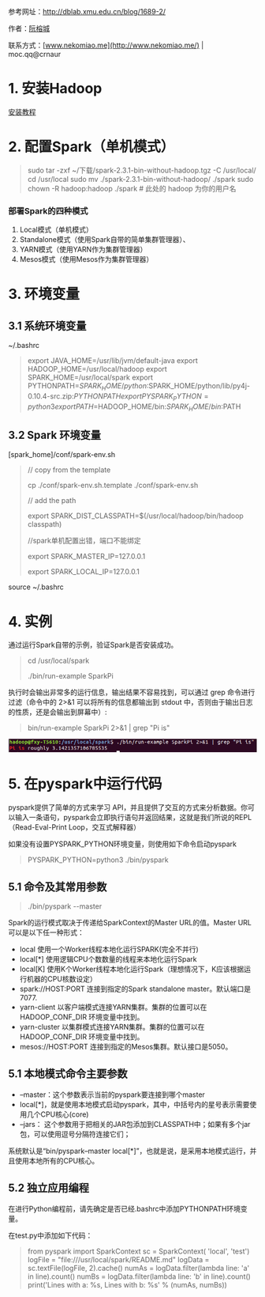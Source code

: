 参考网址：http://dblab.xmu.edu.cn/blog/1689-2/

作者：[阮榕城](http://dblab.xmu.edu.cn/blog/author/ruanrongcheng/)

联系方式：[www.nekomiao.me](http://www.nekomiao.me/) | moc.qq@crnaur

# 1. 安装Hadoop

[安装教程](Hadoop安装教程.md)

# 2. 配置Spark（单机模式）

> sudo tar -zxf ~/下载/spark-2.3.1-bin-without-hadoop.tgz -C /usr/local/
> cd /usr/local
> sudo mv ./spark-2.3.1-bin-without-hadoop/ ./spark
> sudo chown -R hadoop:hadoop ./spark          # 此处的 hadoop 为你的用户名

### 部署Spark的四种模式

1. Local模式（单机模式）
2. Standalone模式（使用Spark自带的简单集群管理器）、
3. YARN模式（使用YARN作为集群管理器）
4. Mesos模式（使用Mesos作为集群管理器）

# 3. 环境变量

## 3.1 系统环境变量

~/.bashrc

> export JAVA_HOME=/usr/lib/jvm/default-java
> export HADOOP_HOME=/usr/local/hadoop
> export SPARK_HOME=/usr/local/spark
> export PYTHONPATH=$SPARK_HOME/python:$SPARK_HOME/python/lib/py4j-0.10.4-src.zip:$PYTHONPATH
> export PYSPARK_PYTHON=python3
> export PATH=$HADOOP_HOME/bin:$SPARK_HOME/bin:$PATH

## 3.2 Spark 环境变量

[spark_home]/conf/spark-env.sh

> // copy from the template
>
> cp ./conf/spark-env.sh.template ./conf/spark-env.sh
>
> // add the path
>
> export SPARK_DIST_CLASSPATH=$(/usr/local/hadoop/bin/hadoop classpath)
>
> //spark单机配置出错，端口不能绑定
>
> export  SPARK_MASTER_IP=127.0.0.1
>
> export  SPARK_LOCAL_IP=127.0.0.1

source ~/.bashrc

# 4. 实例

通过运行Spark自带的示例，验证Spark是否安装成功。

>cd /usr/local/spark
>
>./bin/run-example SparkPi

执行时会输出非常多的运行信息，输出结果不容易找到，可以通过 grep 命令进行过滤（命令中的 2>&1 可以将所有的信息都输出到 stdout 中，否则由于输出日志的性质，还是会输出到屏幕中）:

> bin/run-example SparkPi 2>&1 | grep "Pi is"

![spark_eg_1](img/spark_eg_1.png)

# 5. 在pyspark中运行代码

pyspark提供了简单的方式来学习 API，并且提供了交互的方式来分析数据。你可以输入一条语句，pyspark会立即执行语句并返回结果，这就是我们所说的REPL（Read-Eval-Print Loop，交互式解释器）

如果没有设置PYSPARK_PYTHON环境变量，则使用如下命令启动pyspark

> PYSPARK_PYTHON=python3 ./bin/pyspark

## 5.1 命令及其常用参数

> ./bin/pyspark --master <master-url>

Spark的运行模式取决于传递给SparkContext的Master URL的值。Master URL可以是以下任一种形式： 

* local 使用一个Worker线程本地化运行SPARK(完全不并行) 
* local[*] 使用逻辑CPU个数数量的线程来本地化运行Spark 
* local[K] 使用K个Worker线程本地化运行Spark（理想情况下，K应该根据运行机器的CPU核数设定） 
* spark://HOST:PORT 连接到指定的Spark standalone master。默认端口是7077. 
* yarn-client 以客户端模式连接YARN集群。集群的位置可以在HADOOP_CONF_DIR 环境变量中找到。 
* yarn-cluster 以集群模式连接YARN集群。集群的位置可以在HADOOP_CONF_DIR 环境变量中找到。 
* mesos://HOST:PORT 连接到指定的Mesos集群。默认接口是5050。

## 5.1 本地模式命令主要参数

* –master：这个参数表示当前的pyspark要连接到哪个master
* local[*]，就是使用本地模式启动pyspark，其中，中括号内的星号表示需要使用几个CPU核心(core)
* –jars： 这个参数用于把相关的JAR包添加到CLASSPATH中；如果有多个jar包，可以使用逗号分隔符连接它们；

系统默认是“bin/pyspark–master local[*]”，也就是说，是采用本地模式运行，并且使用本地所有的CPU核心。

## 5.2 独立应用编程

在进行Python编程前，请先确定是否已经.bashrc中添加PYTHONPATH环境变量。

在test.py中添加如下代码：

> from pyspark import SparkContext
> sc = SparkContext( 'local', 'test')
> logFile = "file:///usr/local/spark/README.md"
> logData = sc.textFile(logFile, 2).cache()
> numAs = logData.filter(lambda line: 'a' in line).count()
> numBs = logData.filter(lambda line: 'b' in line).count()
> print('Lines with a: %s, Lines with b: %s' % (numAs, numBs))

